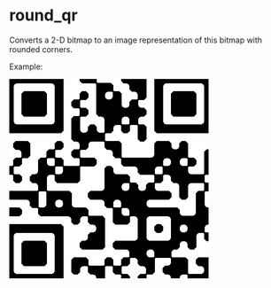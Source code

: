 # round_qr

Converts a 2-D bitmap to an image representation of this bitmap with rounded corners.

Example:

![out.png](out.png)
